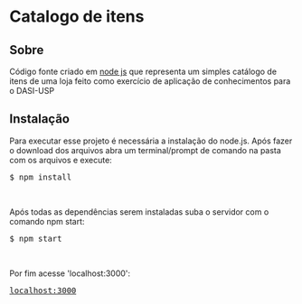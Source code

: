 # Catalogo de itens

## Sobre
Código fonte criado em <a href="https://nodejs.org/en/download/package-manager/">node js</a> que representa um simples catálogo de itens de uma loja feito como exercício de aplicação 
de conhecimentos para o DASI-USP
## Instalação
Para executar esse projeto é necessária a instalação do node.js.
Após fazer o download dos arquivos abra um terminal/prompt de comando na pasta com os arquivos e execute:<br>
<pre>$ npm install</pre><br>
Após todas as dependências serem instaladas suba o servidor com o comando npm start:<br>
<pre>$ npm start</pre><br>
Por fim acesse 'localhost:3000':<br>
<pre><a href="http://localhost:3000">localhost:3000</a></pre>
